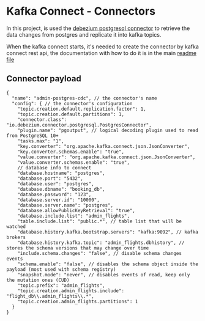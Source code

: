 # Kafka Connect - Connectors

In this project, is used the [debezium postgresql connector](https://debezium.io/documentation/reference/stable/connectors/postgresql.html) to retrieve the data changes from postgres and replicate it
into kafka topics.

When the kafka connect starts, it's needed to create the connector by kafka connect rest api, the documentation with
how to do it is in the main [readme file](../../../README.md)

## Connector payload

```json5
{
  "name": "admin-postgres-cdc", // the connector's name 
  "config": { // the connector's configuration
    "topic.creation.default.replication.factor": 1,
    "topic.creation.default.partitions": 1,
    "connector.class": "io.debezium.connector.postgresql.PostgresConnector",
    "plugin.name": "pgoutput", // logical decoding plugin used to read from PostgreSQL 10+
    "tasks.max": "1",
    "key.converter": "org.apache.kafka.connect.json.JsonConverter",
    "key.converter.schemas.enable": "true",
    "value.converter": "org.apache.kafka.connect.json.JsonConverter",
    "value.converter.schemas.enable": "true",
    // database info to connect
    "database.hostname": "postgres",
    "database.port": "5432",
    "database.user": "postgres",
    "database.dbname": "booking_db",
    "database.password": "123",
    "database.server.id": "10000",
    "database.server.name": "postgres",
    "database.allowPublicKeyRetrieval": "true",
    "database.include.list": "admin_flights",
    "table.include.list": "public.*", // table list that will be watched
    "database.history.kafka.bootstrap.servers": "kafka:9092", // kafka brokers
    "database.history.kafka.topic": "admin_flights.dbhistory", // stores the schema versions that may change over time
    "include.schema.changes": "false", // disable schema changes events
    "schema.enable": "false", // disables the schema object inside the payload (most used with schema registry)
    "snapshot.mode": "never", // disables events of read, keep only the mutation ones (CUD)
    "topic.prefix": "admin_flights",
    "topic.creation.admin_flights.include": "flight_db\\.admin_flights\\.*",
    "topic.creation.admin_flights.partitions": 1
  }
}
```